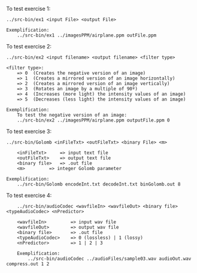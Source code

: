 
To test exercise 1:

	../src-bin/ex1 <input File> <output File> 
	
	Exemplification: 
		../src-bin/ex1 ../imagesPPM/airplane.ppm outFile.ppm
		
To test exercise 2:

	../src-bin/ex2 <input filename> <output filename> <filter type>
	
	<filter type>: 
		=> 0  (Creates the negative version of an image)
		=> 1  (Creates a mirrored version of an image horizontally)
		=> 2  (Creates a mirrored version of an image vertically)
		=> 3  (Rotates an image by a multiple of 90º)
		=> 4  (Increases (more light) the intensity values of an image)
		=> 5  (Decreases (less light) the intensity values of an image)
	
	Exemplification:
		To test the negative version of an image: 
		../src-bin/ex2 ../imagesPPM/airplane.ppm outputFile.ppm 0
		
To test exercise 3:	

	../src-bin/Golomb <inFileTxt> <outFileTxt> <binary File> <m> 
	
		<inFileTxt> 	=> input text file
		<outFileTxt> 	=> output text file
		<binary file> 	=> .out file 
		<m> 		=> integer Golomb parameter
		
	Exemplification:
		../src-bin/Golomb encodeInt.txt decodeInt.txt binGolomb.out 8
		

To test exercise 4:
	
		../src-bin/audioCodec <wavfileIn> <wavfileOut> <binary file> <typeAudioCodec> <nPredictor>
		
		<wavfileIn> 		=> input wav file
		<wavfileOut> 		=> output wav file
		<binary file>		=> .out file
		<typeAudioCodec>	=> 0 (lossless) | 1 (lossy)
		<nPredictor>		=> 1 | 2 | 3
		
		Exemplification:
			../src-bin/audioCodec ../audioFiles/sample03.wav audioOut.wav compress.out 1 2

